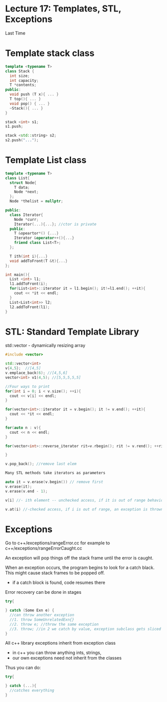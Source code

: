 # Lecture 17: Templates, STL, Exceptions

Last Time

# Template stack class

```c++
template <typename T>
class Stack {
  int size;
  int capacity;
  T *contents;
public:
  void push (T x){ ... }
  T top(){ ... }
  void pop() { ... }
  ~Stack(){ ... }
}

stack <int> s1;
s1.push;

stack <std::string> s2;
s2.push("...");
```

# Template List class

```c++
template <typename T>
class List{
  struct Node{
    T data;
    Node *next;
  };
  Node *thelist = nullptr;

public:
  class Iterator{
    Node *curr;
    Iterator(...){...}; //ctor is private
  public:
    T &opeartor*() {...}
    Iterator &operator++(){...}
    friend class List<T>;
  };

  T ith(int i){...}
  void addToFront(T &t){...}
};

int main(){
  List <int> l1;
  l1.addToFront(i);
  for(List<int>::iterator it = l1.begin(); it!=l1.end(); ++it){
    cout << *it << endl;
  }
  List<List<int>> l2;
  l2.addToFront(l1);
}
```

# STL: Standard Template Library

std::vector - dynamically resizing array

```c++
#include <vector>

std::vector<int>
v{4,5};  //[4,5]
v.emplace_back(6); //[4,5,6]
vector<int> v1(4,5); //[5,5,5,5,5]

//Four ways to print
for(int i = 0; i < v.size(); ++i){
  cout << v[i] << endl;
}

for(vector<int>::iterator it = v.begin(); it != v.end(); ++it){
  cout << *it << endl;
}

for(auto n : v){
  cout << n << endl;
}

for(vector<int>::reverse_iterator rit=v.rbegin(); rit != v.rend(); ++rit){

}

v.pop_back(); //remove last elem

Many STL methods take iterators as parameters

auto it = v.erase(v.begin()) // remove first
v.erase(it);
v.erase(v.end - 1);
```

```c++
v[i] //- ith element -- unchecked access, if it is out of range behaviour is undefined

v.at(i) //-checked access, if i is out of range, an exception is thrown
```

# Exceptions

Go to c++/exceptions/rangeError.cc for example
   to c++/exceptions/rangeErrorCaught.cc

An exception will pop things off the stack frame until the error is caught.

When an exception occurs, the program begins to look for a catch black. This might cause stack frames to be popped off.

- if a catch block is found, code resumes there

Error recovery can be done in stages
```c++
try{

} catch (Some Exn e) {
  //can throw another exception
  //1. throw SomeUnrelatedExn{}
  //2. throw e; //throw the same exception
  //3. throw; //in 2 we catch by value, exception subclass gets sliced
}
```

All c++ library exceptions inherit from exception class
- in c++ you can throw anything ints, strings,
- our own exceptions need not inherit from the classes

Thus you can do:
```c++
try{

} catch (...){
  //catches everything
}
```
